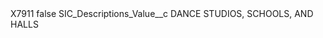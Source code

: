 <?xml version="1.0" encoding="UTF-8"?>
<CustomMetadata xmlns="http://soap.sforce.com/2006/04/metadata" xmlns:xsi="http://www.w3.org/2001/XMLSchema-instance" xmlns:xsd="http://www.w3.org/2001/XMLSchema">
    <label>X7911</label>
    <protected>false</protected>
    <values>
        <field>SIC_Descriptions_Value__c</field>
        <value xsi:type="xsd:string">DANCE STUDIOS, SCHOOLS, AND HALLS</value>
    </values>
</CustomMetadata>
